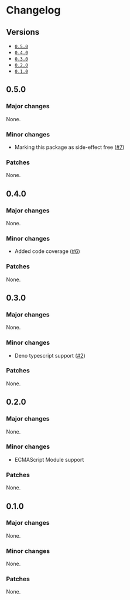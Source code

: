 # Changelog

## Versions

- [`0.5.0`](#050)
- [`0.4.0`](#040)
- [`0.3.0`](#030)
- [`0.2.0`](#020)
- [`0.1.0`](#010)

## 0.5.0

### Major changes

None.

### Minor changes

- Marking this package as side-effect free ([#7](https://github.com/aminnairi/javascript-jsonvalidator/pull/7))

### Patches

None.

## 0.4.0

### Major changes

None.

### Minor changes

- Added code coverage ([#6](https://github.com/aminnairi/javascript-jsonvalidator/pull/6))

### Patches

None.

## 0.3.0

### Major changes

None.

### Minor changes

- Deno typescript support ([#2](https://github.com/aminnairi/javascript-jsonvalidator/pull/2))

### Patches

None.

## 0.2.0

### Major changes

None.

### Minor changes

- ECMAScript Module support

### Patches

None.

## 0.1.0

### Major changes

None.

### Minor changes

None.

### Patches

None.
